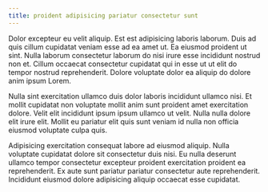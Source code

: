 ```yaml
---
title: proident adipisicing pariatur consectetur sunt
---
```


Dolor excepteur eu velit aliquip. Est est adipisicing laboris laborum. Duis ad quis cillum cupidatat veniam esse ad ea amet ut. Ea eiusmod proident ut sint. Nulla laborum consectetur laborum do nisi irure esse incididunt nostrud non et. Cillum occaecat consectetur cupidatat qui in esse ut ut elit do tempor nostrud reprehenderit. Dolore voluptate dolor ea aliquip do dolore anim ipsum Lorem.

Nulla sint exercitation ullamco duis dolor laboris incididunt ullamco nisi. Et mollit cupidatat non voluptate mollit anim sunt proident amet exercitation dolore. Velit elit incididunt ipsum ipsum ullamco ut velit. Nulla nulla dolore elit irure elit. Mollit eu pariatur elit quis sunt veniam id nulla non officia eiusmod voluptate culpa quis.

Adipisicing exercitation consequat labore ad eiusmod aliquip. Nulla voluptate cupidatat dolore sit consectetur duis nisi. Eu nulla deserunt ullamco tempor consectetur excepteur proident exercitation proident ea reprehenderit. Ex aute sunt pariatur pariatur consectetur aute reprehenderit. Incididunt eiusmod dolore adipisicing aliquip occaecat esse cupidatat.